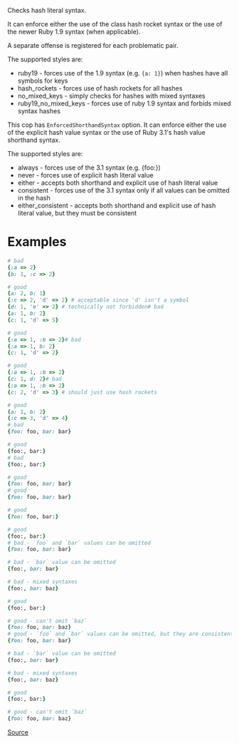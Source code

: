 
Checks hash literal syntax.

It can enforce either the use of the class hash rocket syntax or
the use of the newer Ruby 1.9 syntax (when applicable).

A separate offense is registered for each problematic pair.

The supported styles are:

* ruby19 - forces use of the 1.9 syntax (e.g. `{a: 1}`) when hashes have
all symbols for keys
* hash_rockets - forces use of hash rockets for all hashes
* no_mixed_keys - simply checks for hashes with mixed syntaxes
* ruby19_no_mixed_keys - forces use of ruby 1.9 syntax and forbids mixed
syntax hashes

This cop has `EnforcedShorthandSyntax` option.
It can enforce either the use of the explicit hash value syntax or
the use of Ruby 3.1's hash value shorthand syntax.

The supported styles are:

* always - forces use of the 3.1 syntax (e.g. {foo:})
* never - forces use of explicit hash literal value
* either - accepts both shorthand and explicit use of hash literal value
* consistent - forces use of the 3.1 syntax only if all values can be omitted in the hash
* either_consistent - accepts both shorthand and explicit use of hash literal value,
                      but they must be consistent

# Examples

```ruby
# bad
{:a => 2}
{b: 1, :c => 2}

# good
{a: 2, b: 1}
{:c => 2, 'd' => 2} # acceptable since 'd' isn't a symbol
{d: 1, 'e' => 2} # technically not forbidden# bad
{a: 1, b: 2}
{c: 1, 'd' => 5}

# good
{:a => 1, :b => 2}# bad
{:a => 1, b: 2}
{c: 1, 'd' => 2}

# good
{:a => 1, :b => 2}
{c: 1, d: 2}# bad
{:a => 1, :b => 2}
{c: 2, 'd' => 3} # should just use hash rockets

# good
{a: 1, b: 2}
{:c => 3, 'd' => 4}
# bad
{foo: foo, bar: bar}

# good
{foo:, bar:}
# bad
{foo:, bar:}

# good
{foo: foo, bar: bar}
# good
{foo: foo, bar: bar}

# good
{foo: foo, bar:}

# good
{foo:, bar:}
# bad - `foo` and `bar` values can be omitted
{foo: foo, bar: bar}

# bad - `bar` value can be omitted
{foo:, bar: bar}

# bad - mixed syntaxes
{foo:, bar: baz}

# good
{foo:, bar:}

# good - can't omit `baz`
{foo: foo, bar: baz}
# good - `foo` and `bar` values can be omitted, but they are consistent, so it's accepted
{foo: foo, bar: bar}

# bad - `bar` value can be omitted
{foo:, bar: bar}

# bad - mixed syntaxes
{foo:, bar: baz}

# good
{foo:, bar:}

# good - can't omit `baz`
{foo: foo, bar: baz}
```

[Source](http://www.rubydoc.info/gems/rubocop/RuboCop/Cop/Style/HashSyntax)